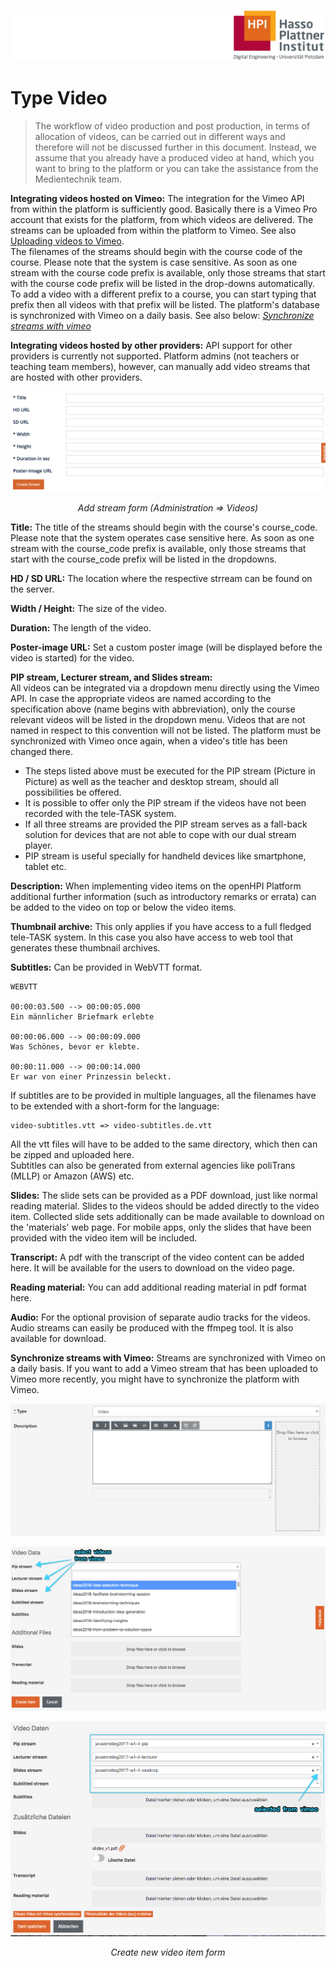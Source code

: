 ![HPI Logo](../../../img/HPI_Logo.png)

# Type Video

>The workflow of video production and post production, in terms of allocation of videos, can be carried out in different ways and therefore will not be discussed further in this document. Instead, we assume that you already have a produced video at hand, which you want to bring to the platform or you can take the assistance from the Medientechnik team.


**Integrating videos hosted on Vimeo:**
The integration for the Vimeo API from within the platform is sufficiently good. 
Basically there is a Vimeo Pro account that exists for the platform, from which videos are delivered. The streams can be uploaded from within the platform to Vimeo. See also [Uploading videos to Vimeo](https://vimeo.zendesk.com/hc/en-us/categories/201496018-Uploading-to-Vimeo).  
The filenames of the streams should begin with the course code of the course. Please note that the system is case sensitive. As soon as one stream with the course code prefix is available, only those streams that start with the course code prefix will be listed in the drop-downs automatically. To add a video with a different prefix to a course, you can start typing that prefix then all videos with that prefix will be listed.
The platform's database is synchronized with Vimeo on a daily basis. See also below: [*Synchronize streams with vimeo*](https://teachingteamguidelines.readthedocs.io/05_adding-content.md#L217)

**Integrating videos hosted by other providers:**
API support for other providers is currently not supported.
Platform admins (not teachers or teaching team members), however, can manually add video streams that are hosted with other providers. 

<center>

![adding video streams](../../../img/05/add_stream.png)

*Add stream form (Administration => Videos)*
</center>

**Title:** The title of the streams should begin with the course's course\_code. Please note that the system operates case sensitive here. As soon as one stream with the course\_code prefix is available, only those streams that start with the course\_code prefix will be listed in the dropdowns.

**HD / SD URL:** The location where the respective strream can be found on the server.

**Width / Height:** The size of the video.

**Duration:** The length of the video.

**Poster-image URL:** Set a custom poster image (will be displayed before the video is started) for the video.


**PIP stream, Lecturer stream, and Slides stream:**  
All videos can be integrated via a dropdown menu directly using the Vimeo API. In case the appropriate videos are named according to the specification above (name begins with abbreviation), only the course relevant videos will be listed in the dropdown menu. Videos that are not named in respect to this convention will not be listed. The platform must be synchronized with Vimeo once again, when a video's title has been changed there.

 - The steps listed above must be executed for the PIP stream (Picture in Picture) as well as the teacher and desktop stream, should all possibilities be offered.
 - It is possible to offer only the PIP stream if the videos have not been recorded with the tele-TASK system.
 - If all three streams are provided the PIP stream serves as a fall-back solution for devices that are not able to cope with our dual stream player.
 - PIP stream is useful specially for handheld devices like smartphone, tablet etc.

**Description:** When implementing video items on the openHPI Platform additional further information (such as introductory remarks or errata) can be added to the video on top or below the video items.

**Thumbnail archive:** This only applies if you have access to a full fledged tele-TASK system. In this case you also have access to web tool that generates these thumbnail archives.
 
**Subtitles:**  Can be provided in WebVTT format.

	WEBVTT

	00:00:03.500 --> 00:00:05.000
	Ein männlicher Briefmark erlebte

	00:00:06.000 --> 00:00:09.000
	Was Schönes, bevor er klebte.

	00:00:11.000 --> 00:00:14.000
	Er war von einer Prinzessin beleckt.
	
If subtitles are to be provided in multiple languages, all the filenames have to be extended with a short-form for the language:

	video-subtitles.vtt => video-subtitles.de.vtt
	
All the vtt files will have to be added to the same directory, which then can be zipped and uploaded here.  
Subtitles can also be generated from external agencies like poliTrans (MLLP) or Amazon (AWS) etc.

**Slides:** The slide sets can be provided as a PDF download, just like normal reading material. Slides to the videos should be added directly to the video item. Collected slide sets additionally can be made available to download on the 'materials' web page. For mobile apps, only the slides that have been provided with the video item will be included.

**Transcript:** A pdf with the transcript of the video content can be added here. It will be available for the users to download on the video page.

**Reading material:** You can add additional reading material in pdf format here.

**Audio:** For the optional provision of separate audio tracks for the videos. Audio streams can easily be produced with the ffmpeg tool. It is also available for download.

**Synchronize streams with Vimeo:** Streams are synchronized with Vimeo on a daily basis. If you want to add a Vimeo stream that has been uploaded to Vimeo more recently, you might have to synchronize the platform with Vimeo.


<center>

![adding video](../../../img/05/create_video_item.png)

![adding video](../../../img/05/videos.png)

![adding video](../../../img/05/add_videos.png)

*Create new video item form* 
</center>
